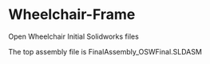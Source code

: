 # Wheelchair-Frame
Open Wheelchair Initial Solidworks files

The top assembly file is FinalAssembly_OSWFinal.SLDASM
